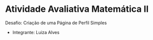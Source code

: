 # Atividade Avaliativa Matemática II
Desafio: Criação de uma Página de Perfil Simples 
- Integrante: Luiza Alves
